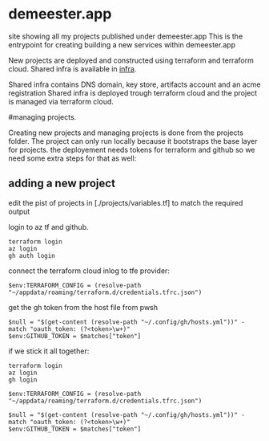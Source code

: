 # demeester.app
site showing all my projects published under demeester.app
This is the entrypoint for creating building a new services within demeester.app

New projects are deployed and constructed using terraform and terraform cloud.
Shared infra is available in [infra](./infra).

Shared infra contains DNS domain, key store, artifacts account and an acme registration
Shared infra is deployed trough terraform cloud and the project is managed via terraform cloud.

#managing projects.

Creating new projects and managing projects is done from the projects folder.
The project can only run locally because it bootstraps the base layer for projects.
the deployement needs tokens for terraform and github so we need some extra steps for that as well:

## adding a new project

edit the pist of projects in [./projects/variables.tf] to match the required output

login to az tf and github.
```
terraform login
az login
gh auth login
```
connect the terraform cloud inlog to tfe provider:
```pwsh
$env:TERRAFORM_CONFIG = (resolve-path "~/appdata/roaming/terraform.d/credentials.tfrc.json")
```

get the gh token from the host file
from pwsh
```pwsh
$null = "$(get-content (resolve-path "~/.config/gh/hosts.yml"))" -match "oauth_token: (?<token>\w+)"
$env:GITHUB_TOKEN = $matches["token"] 
```

if we stick it all together:
```
terraform login
az login
gh login

$env:TERRAFORM_CONFIG = (resolve-path "~/appdata/roaming/terraform.d/credentials.tfrc.json")

$null = "$(get-content (resolve-path "~/.config/gh/hosts.yml"))" -match "oauth_token: (?<token>\w+)"
$env:GITHUB_TOKEN = $matches["token"] 
```